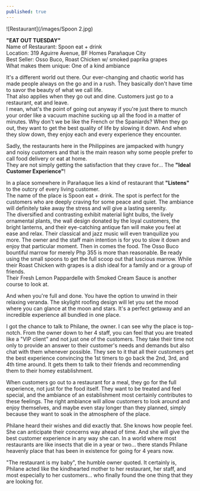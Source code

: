 ```yaml
---
published: true
---
```

![Restaurant](/images/Spoon 2.jpg)

**"EAT OUT TUESDAY"**   
Name of Restaurant: Spoon eat + drink   
Location: 319 Aguirre Avenue, BF Homes Parañaque City   
Best Seller: Osso Buco, Roast Chicken w/ smoked paprika grapes   
What makes them unique: One of a kind ambiance

It's a different world out there. Our ever-changing and chaotic world has made people always on the go and in a rush. They basically don't have time to savor the beauty of what we call life.   
That also applies when they go out and dine. Customers just go to a restaurant, eat and leave.   
I mean, what's the point of going out anyway if you're just there to munch your order like a vacuum machine sucking up all the food in a matter of minutes. 
Why don't we be like the French or the Spaniards? When they go out, they want to get the best quality of life by slowing it down. And when they slow down, they enjoy each and every experience they encounter.

Sadly, the restaurants here in the Philippines are jampacked with hungry and noisy customers and that is the main reason why some people prefer to call food delivery or eat at home.   
They are not simply getting the satisfaction that they crave for... The **"Ideal Customer Experience"**!

In a place somewhere in Parañaque lies a kind of restaurant that **"Listens"** to the outcry of every living customer.   
The name of the place is Spoon eat + drink. The spot is perfect for the customers who are deeply craving for some peace and quiet. The ambiance will definitely take away the stress and will give a lasting serenity.   
The diversified and contrasting exhibit material light bulbs, the lively ornamental plants, the wall design donated by the loyal customers, the bright lanterns, and their eye-catching antique fan will make you feel at ease and relax.
Their classical and jazz music will even tranquilize you more. The owner and the staff main intention is for you to slow it down and enjoy that particular moment. 
Then in comes the food. The Osso Buco bountiful marrow for merely Php 355 is more than reasonable. Be ready using the small spoons to get the full scoop out that luscious marrow. 
While their Roast Chicken with grapes is a dish ideal for a family and or a group of friends.  
Their Fresh Lemon Pappardelle with Smoked Cream Sauce is another course to look at.

And when you're full and done. You have the option to unwind in their relaxing veranda. The skylight roofing design will let you set the mood where you can glance at the moon and stars. 
It's a perfect getaway and an incredible experience all bundled in one place.

I got the chance to talk to Philane, the owner. I can see why the place is top-notch. From the owner down to her 4 staff, you can feel that you are treated like a "VIP client" and not just one of the customers. 
They take their time not only to provide an answer to their customer's needs and demands but also chat with them whenever possible. 
They see to it that all their customers get the best experience convincing the 1st timers to go back the 2nd, 3rd, and 4th time around. 
It gets them to talk to their friends and recommending them to their homey establishment.

When customers go out to a restaurant for a meal, they go for the full experience, not just for the food itself. 
They want to be treated and feel special, and the ambiance of an establishment most certainly contributes to these feelings. The right ambiance will allow customers to look around and enjoy themselves, and maybe even stay longer than they planned, simply because they want to soak in the atmosphere of the place. 

Philane heard their wishes and did exactly that. She knows how people feel. She can anticipate their concerns way ahead of time. And she will give the best customer experience in any way she can. 
In a world where most restaurants are like insects that die in a year or two... there stands Philane heavenly place that has been in existence for going for 4 years now. 

"The restaurant is my baby", the humble owner quoted. 
It certainly is, Philane acted like the kindhearted mother to her restaurant, her staff, and most especially to her customers... who finally found the one thing that they are looking for.
